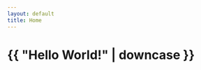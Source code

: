 ```yaml
---
layout: default
title: Home
---
```

<!DOCTYPE html>
<html>
<head>
    <meta charset="utf-8" />
    <meta http-equiv="X-UA-Compatible" content="IE=edge">
    <title>{{ page.title }}</title>
    <meta name="viewport" content="width=device-width, initial-scale=1">
    <link rel="stylesheet" type="text/css" media="screen" href="main.css" />
    <script src="main.js"></script>
</head>
<body>
    <h1>{{ "Hello World!" | downcase }}</h1>
</body>
</html>